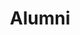 ---
templateKey: 'alumni'
path: /alumni
image: ../img/home.png
title: Alumni
subheading: Meet the alumni of Theta Tau

classes:
  founding:
    - image: /img/brothers/founding/1.jpg
      text: >
        Alan Bui
      major: > 
        Materials Science and Engineering
      year: >
        Class of 2014
    - image: /img/brothers/founding/2.jpg
      text: >
        Byron Pang
      major: > 
        Mechanical Engineering
      year: >
        Class of 2015
    - image: /img/brothers/founding/3.jpg
      text: >
        Calvin Eusebio
      major: > 
        Mechanical Engineering
      year: >
        Class of 2015
    - image: /img/brothers/founding/4.jpg
      text: >
        Casey Le
      major: > 
        Civil Engineering
      year: >
        Class of 2015
    - image: /img/brothers/founding/5.jpg
      text: >
        Chris Lim
      major: > 
        Electrical Engineering
      year: >
        Class of 2014
    - image: /img/brothers/founding/6.jpg
      text: >
        David Yang
      major: > 
        Electrical Engineering
      year: >
        Class of 2014
    - image: /img/brothers/founding/7.jpg
      text: >
        Eric Kao
      major: > 
        Electrical Engineering
      year: >
        Class of 2014
    - image: /img/brothers/founding/8.jpg
      text: >
        Jason Kitchener
      major: > 
        Mechanical Engineering
      year: >
        Class of 2015
    - image: /img/brothers/founding/9.jpg
      text: >
        Jeannie Nguyen
      major: > 
        Computer Science
      year: >
        Class of 2015
    - image: /img/brothers/founding/10.jpg
      text: >
        Joe Shire
      major: > 
        Materials Engineering
      year: >
        Class of 2014
    - image: /img/brothers/founding/11.jpg
      text: >
        Ken Araki
      major: > 
        Chemical Engineering
      year: >
        Class of 2015
    - image: /img/brothers/founding/12.jpg
      text: >
        Kevin Kim
      major: > 
        Computer Science
      year: >
        Class of 2014
    - image: /img/brothers/founding/13.jpg
      text: >
        Kyle Nguyen
      major: > 
        Computer Science
      year: >
        Class of 2016
    - image: /img/brothers/founding/14.jpg
      text: >
        Ling Chang
      major: > 
        Mechanical Engineering
      year: >
        Class of 2016
    - image: /img/brothers/founding/15.jpg
      text: >
        Raymond Liu
      major: > 
        Civil Engineering
      year: >
        Class of 2015
    - image: /img/brothers/founding/16.jpg
      text: >
        Shirley Ho
      major: > 
        Biological Engineering
      year: >
        Class of 2015
    - image: /img/brothers/founding/17.jpg
      text: >
        Sokchu Hwang
      major: > 
        Aerospace Engineering
      year: >
        Class of 2019
    - image: /img/brothers/founding/18.jpg
      text: >
        Trong Nguyen
      major: > 
        Chemical Engineering
      year: >
        Class of 2014
    - image: /img/brothers/founding/19.jpg
      text: >
        Walter Chi
      major: > 
        Electrical Engineering
      year: >
        Class of 2015
  alpha:
    - image: /img/brothers/alpha/20.jpg
      text: >
        Alana Bianes
      major: > 
        Mechanical Engineering
      year: >
        Class of 2016
    - image: /img/brothers/alpha/21.jpg
      text: >
        Alex Guo
      major: > 
        Computer Science
      year: >
        Class of 2015
    - image: /img/brothers/alpha/22.jpg
      text: >
        Ben Gau
      major: > 
        Computer Engineering
      year: >
        Class of 2017
    - image: /img/brothers/alpha/23.jpg
      text: >
        Constant Chi
      major: > 
        Computer Science
      year: >
        Class of 2017
    - image: /img/brothers/alpha/24.jpg
      text: >
        Danzel David
      major: > 
        Mechanical Engineering
      year: >
        Class of 2015
    - image: /img/brothers/alpha/25.jpg
      text: >
        Gordon Yoon
      major: > 
        Computer Science
      year: >
        Class of 2015
    - image: /img/brothers/alpha/26.jpg
      text: >
        Grace Lin
      major: > 
        Computer Science
      year: >
        Class of 2015
    - image: /img/brothers/alpha/27.jpg
      text: >
        Hilarry Hoang
      major: > 
        Electrical Engineering
      year: >
        Class of 2016
    - image: /img/brothers/alpha/28.jpg
      text: >
        Jacqueline Yang
      major: > 
        Computer Engineering
      year: >
        Class of 2016
    - image: /img/brothers/alpha/29.jpg
      text: >
        Jonathan Tang
      major: > 
        Biomedical Engineering
      year: >
        Class of 2016
    - image: /img/brothers/alpha/30.jpg
      text: >
        Karan Phadnis
      major: > 
        Biochemistry / Applied Math
      year: >
        Class of 2016
    - image: /img/brothers/alpha/31.jpg
      text: >
        Kevin Wu
      major: > 
        Computer Science and Engineering
      year: >
        Class of 2016
    - image: /img/brothers/alpha/32.jpg
      text: >
        Maggie Gunawan
      major: > 
        Materials Science and Engineering
      year: >
        Class of 2016
    - image: /img/brothers/alpha/33.jpg
      text: >
        Patrick Yang
      major: > 
        Computer Engineering
      year: >
        Class of 2016
    - image: /img/brothers/alpha/34.jpg
      text: >
        Rebecca Chen
      major: > 
        Computer Engineering
      year: >
        Class of 2015
    - image: /img/brothers/alpha/35.jpg
      text: >
        Richard Sun
      major: > 
        Electrical Engineering
      year: >
        Class of 2016
    - image: /img/brothers/alpha/36.jpg
      text: >
        Sean Oh
      major: > 
        Mechanical Engineering
      year: >
        Class of 2017
    - image: /img/brothers/alpha/37.jpg
      text: >
        Victor Hsiang
      major: > 
        Electrical Engineering
      year: >
        Class of 2016
  beta:
    - image: /img/brothers/beta/38.jpg
      text: >
        Abhijoy Saha
      major: > 
        Computer Science
      year: >
        Class of 2017
    - image: /img/brothers/beta/39.jpg
      text: >
        Albert Tao
      major: > 
        Electrical Engineering
      year: >
        Class of 2015
    - image: /img/brothers/beta/40.jpg
      text: >
        Andrew Nguyen
      major: > 
        Biomedical Engineering
      year: >
        Class of 2016
    - image: /img/brothers/beta/41.jpg
      text: >
        Anny Lin
      major: > 
        Mechanical Engineering
      year: >
        Class of 2016
    - image: /img/brothers/beta/42.jpg
      text: >
        Brad Schwandt
      major: > 
        Computer Engineering
      year: >
        Class of 2016
    - image: /img/brothers/beta/43.jpg
      text: >
        Guillaume Lam
      major: > 
        Computer Science
      year: >
        Class of 2017
    - image: /img/brothers/beta/44.jpg
      text: >
        Jasmine Mok
      major: > 
        Linguistics and Computer Science
      year: >
        Class of 2017
    - image: /img/brothers/beta/45.jpg
      text: >
        Jonathan Cheung
      major: > 
        Computer Science and Engineering
      year: >
        Class of 2017
    - image: /img/brothers/beta/46.jpg
      text: >
        Jonathan Lee
      major: > 
        Computer Engineering
      year: >
        Class of 2017
    - image: /img/brothers/beta/47.jpg
      text: >
        Michelle Doelling
      major: > 
        Computer Science
      year: >
        Class of 2017
    - image: /img/brothers/beta/48.jpg
      text: >
        Michelle Wang
      major: > 
        Computer Science
      year: >
        Class of 2017
    - image: /img/brothers/beta/49.jpg
      text: >
        Nicholas Yee
      major: > 
        Electrical Engineering
      year: >
        Class of 2015
    - image: /img/brothers/beta/50.jpg
      text: >
        Patrick Lai
      major: > 
        Electrical Engineering
      year: >
        Class of 2017
    - image: /img/brothers/beta/51.jpg
      text: >
        Shawn Wong
      major: > 
        Mechanical Engineering
      year: >
        Class of 2016    
  gamma:
    - image: /img/brothers/gamma/52.jpg
      text: >
        Andrew Hsu
      major: > 
        Mechanical Engineering
      year: >
        Class of 2017
    - image: /img/brothers/gamma/53.jpg
      text: >
        Jerry Chen
      major: > 
        Civil Engineering
      year: >
        Class of 2017
    - image: /img/brothers/gamma/54.jpg
      text: >
        John Ingrao
      major: > 
        Biomedical Engineering
      year: >
        Class of 2018
    - image: /img/brothers/gamma/55.jpg
      text: >
        JJ Estacio
      major: > 
        Computer Science and Engineering
      year: >
        Class of 2018
    - image: /img/brothers/gamma/56.jpg
      text: >
        Lauren Reed
      major: > 
        Computer Engineering
      year: >
        Class of 2016
    - image: /img/brothers/gamma/57.jpg
      text: >
        Lili Nguyen
      major: > 
        Biochemistry
      year: >
        Class of 2017
  delta:
    - image: /img/brothers/delta/58.jpg
      text: >
        Tess Chen
      major: > 
        Biomedical Engineering
      year: >
        Class of 2018
    - image: /img/brothers/delta/59.jpg
      text: >
        Amy Thelen
      major: > 
        Linguistics and Computer Science
      year: >
        Class of 2016
    - image: /img/brothers/delta/60.jpg
      text: >
        Chris Cheng
      major: > 
        Mechanical Engineering
      year: >
        Class of 2018
    - image: /img/brothers/delta/61.jpg
      text: >
        David Bruce
      major: > 
        Computer Science and Engineering
      year: >
        Class of 2018
    - image: /img/brothers/delta/62.jpg
      text: >
        Ramu Bedekar
      major: > 
        Computer Engineering
      year: >
        Class of 2018
    - image: /img/brothers/delta/63.jpg
      text: >
        Samuel Chen
      major: > 
        Mechanical Engineering
      year: >
        Class of 2018
    - image: /img/brothers/delta/64.jpg
      text: >
        Sunny Tang
      major: > 
        Mechanical Engineering
      year: >
        Class of 2018
  epsilon:
    - image: /img/brothers/epsilon/65.jpg
      text: >
        Yulin (Leon) Zhang
      major: > 
        Computer Science and Engineering
      year: >
        Class of 2018
    - image: /img/brothers/epsilon/66.jpg
      text: >
        Andrew Arifin
      major: > 
        Computer Science
      year: >
        Class of 2019
    - image: /img/brothers/epsilon/67.jpg
      text: >
        Damian Gutierrez
      major: > 
        Civil Engineering
      year: >
        Class of 2018
    - image: /img/brothers/epsilon/68.jpg
      text: >
        Derrick Benson
      major: > 
        Mechanical Engineering
      year: >
        Class of 2018
    - image: /img/brothers/epsilon/69.jpg
      text: >
        Frederick Kennedy
      major: > 
        Computer Science and Engineering
      year: >
        Class of 2017
    - image: /img/brothers/epsilon/70.jpg
      text: >
        Gary Bui
      major: > 
        Electrical Engineering
      year: >
        Class of 2017
    - image: /img/brothers/epsilon/71.jpg
      text: >
        Jane Lee
      major: > 
        Computer Science
      year: >
        Class of 2019
    - image: /img/brothers/epsilon/72.jpg
      text: >
        Max Zhu
      major: > 
        Biomedial Engineering
      year: >
        Class of 2019
    - image: /img/brothers/epsilon/73.jpg
      text: >
        Michelle Lee
      major: > 
        Mechanical Engineering
      year: >
        Class of 2018
    - image: /img/brothers/epsilon/74.jpg
      text: >
        Nathan Tsai
      major: > 
        Computer Science
      year: >
        Class of 2019
    - image: /img/brothers/epsilon/75.jpg
      text: >
        Shushanik Stepanyan
      major: > 
        Mechanical Engineering
      year: >
        Class of 2019
    - image: /img/brothers/epsilon/76.jpg
      text: >
        Yuen Yee Wan
      major: > 
        Computer Science
      year: >
        Class of 2019
  zeta:
    - image: /img/brothers/zeta/77.jpg
      text: >
        Alex Caballero
      major: > 
        Mechanical Engineering
      year: >
        Class of 2019
    - image: /img/brothers/zeta/78.jpg
      text: >
        Brian Shih
      major: > 
        Mechanical Engineering
      year: >
        Class of 2019
    - image: /img/brothers/zeta/79.jpg
      text: >
        Cassie Pong
      major: > 
        Computer Engineering
      year: >
        Class of 2018
    - image: /img/brothers/zeta/80.jpg
      text: >
        Chris Ewy
      major: > 
        Mechanical Engineering
      year: >
        Class of 2018
    - image: /img/brothers/zeta/81.jpg
      text: >
        Don Pham
      major: > 
        Cognitive Science
      year: >
        Class of 2017
    - image: /img/brothers/zeta/82.jpg
      text: >
        Joe Burton
      major: > 
        Computer Science
      year: >
        Class of 2017
    - image: /img/brothers/zeta/83.jpg
      text: >
        Matthew Allen
      major: > 
        Mechanical Engineering
      year: >
        Class of 2019
    - image: /img/brothers/zeta/84.jpg
      text: >
        Prithvi Rajasekaran
      major: > 
        Mechanical Engineering
      year: >
        Class of 2018
    - image: /img/brothers/zeta/85.jpg
      text: >
        Ryan Cheng
      major: > 
        Computer Engineering
      year: >
        Class of 2019
    - image: /img/brothers/zeta/86.jpg
      text: >
        Wenlong Xiong
      major: > 
        Computer Science
      year: >
        Class of 2018
    - image: /img/brothers/zeta/87.jpg
      text: >
        Melanie Wong
      major: > 
        Computational and Systems Biology
      year: >
        Class of 2018
  eta:
    - image: /img/brothers/eta/88-1.jpg
      text: >
        Alex Yu
      major: > 
        Materials Engineering
      year: >
        Class of 2019
    - image: /img/brothers/eta/89.jpg
      text: >
        Anderson Ju
      major: > 
        Computational and Systems Biology
      year: >
        Class of 2019
    - image: /img/brothers/eta/90.jpg
      text: >
        Audrey Tu
      major: > 
        Mechanical Engineering
      year: >
        Class of 2019
    - image: /img/brothers/eta/91.jpg
      text: >
        Ben Huang
      major: > 
        Electrical Engineering
      year: >
        Class of 2019
    - image: /img/brothers/eta/92-1.jpg
      text: >
        Brittany Hsu
      major: > 
        Computer Science
      year: >
        Class of 2020
    - image: /img/brothers/eta/93.jpg
      text: >
        Ingrid Spielbauer
      major: > 
        Civil Engineering
      year: >
        Class of 2020
    - image: /img/brothers/eta/94.jpg
      text: >
        Jason Kim
      major: > 
        Civil Engineering
      year: >
        Class of 2019
    - image: /img/brothers/eta/95.jpg
      text: >
        Jonathan Song
      major: > 
        Mechanical Engineering
      year: >
        Class of 2019
    - image: /img/brothers/eta/96.jpg
      text: >
        Mabel Chen
      major: > 
        Civil Engineering
      year: >
        Class of 2020
    - image: /img/brothers/eta/97.jpg
      text: >
        Pascal Duong
      major: > 
        Mechanical Engineering
      year: >
        Class of 2018
    - image: /img/brothers/eta/98.jpg
      text: >
        Patrick Shih
      major: > 
        Linguistics and Computer Science
      year: >
        Class of 2019
    - image: /img/brothers/eta/99.jpg
      text: >
        Sean Kim
      major: > 
        Computer Science
      year: >
        Class of 2018
    - image: /img/brothers/eta/100.jpg
      text: >
        Talia Saravi
      major: > 
        Chemistry / Materials Engineering
      year: >
        Class of 2018
    - image: /img/brothers/eta/101.jpg
      text: >
        Tao Lu
      major: > 
        Materials Engineering
      year: >
        Class of 2022
  theta:
    - image: /img/brothers/theta/102.jpg
      text: >
        Amlan Bose
      major: > 
        Computer Science
      year: >
        Class of 2020
    - image: /img/brothers/theta/103.jpg
      text: >
        Anna Zhong
      major: > 
        Mechanical Engineering
      year: >
        Class of 2020
    - image: /img/brothers/theta/104.jpg
      text: >
        Brandon Vu
      major: > 
        Mechanical Engineering
      year: >
        Class of 2019
    - image: /img/brothers/theta/105.jpg
      text: >
        Cassandra Bautista
      major: > 
        Computer Engineering
      year: >
        Class of 2019
    - image: /img/brothers/theta/106.jpg
      text: >
        Christopher Wang
      major: > 
        Mechanical Engineering
      year: >
        Class of 2020
    - image: /img/brothers/theta/107.jpg
      text: >
        Evelyn Gao
      major: > 
        Linguistics and Computer Science
      year: >
        Class of 2020
    - image: /img/brothers/theta/108.jpg
      text: >
        Jacob Ng
      major: > 
        Materials Engineering
      year: >
        Class of 2020
    - image: /img/brothers/theta/109.jpg
      text: >
        Justin Duong
      major: > 
        Civil Engineering
      year: >
        Class of 2020
    - image: /img/brothers/theta/110.jpg
      text: >
        Kit Yeung (Nick) Mak
      major: > 
        Computer Science and Engineering
      year: >
        Class of 2020
  iota:
    - image: /img/brothers/iota/111.jpg
      text: >
        Brittany Ham
      major: > 
        Chemical Engineering
      year: >
        Class of 2021
    - image: /img/brothers/iota/112.jpg
      text: >
        Jasmine Trinh
      major: > 
        Biomedical Engineering
      year: >
        Class of 2021
    - image: /img/brothers/iota/113.jpg
      text: >
        Joseph Kim
      major: > 
        Computer Science
      year: >
        Class of 2020
    # NOTE: ROSTER NUMBER IS OFF!!!
    - image: /img/brothers/iota/114.jpg
      text: >
        Chen Yu (Joyce) Li
      major: > 
        Materials Engineering / Fine Arts
      year: >
        Class of 2021
    - image: /img/brothers/iota/115.jpg
      text: >
        Julia Wang
      major: > 
        Computer Science and Engineering
      year: >
        Class of 2021
    - image: /img/brothers/iota/116.jpg
      text: >
        Konnor Rainville
      major: > 
        Aerospace Engineering
      year: >
        Class of 2021
    - image: /img/brothers/iota/117.jpg
      text: >
        Kyle Okazaki
      major: > 
        Mechancal Engineering
      year: >
        Class of 2020
    - image: /img/brothers/iota/118.jpg
      text: >
        Michael Gee
      major: > 
        Computer Science
      year: >
        Class of 2021
    - image: /img/brothers/iota/119.jpg
      text: >
        Ryan Shin
      major: > 
        Mechanical Engineering
      year: >
        Class of 2019
    - image: /img/brothers/iota/120.jpg
      text: >
        Saman Hashemipour
      major: > 
        Computer Science
      year: >
        Class of 2020
    - image: /img/brothers/iota/121.jpg
      text: >
        Silviu Andronescu
      major: > 
        Chemical Engineering
      year: >
        Class of 2021
    - image: /img/brothers/iota/122.jpg
      text: >
        Stella Huang
      major: > 
        Mathematics of Computation
      year: >
        Class of 2020
    - image: /img/brothers/iota/123.jpg
      text: >
        Zachary Prong
      major: > 
        Computer Science
      year: >
        Class of 2019
  kappa:
    - image: /img/brothers/kappa/124.jpg
      text: >
        Audrey Pham
      major: > 
        Computer Science
      year: >
        Class of 2020
    - image: /img/brothers/kappa/125.jpg
      text: >
        Christian Yu
      major: > 
        Electrical Engineering / Cognitive Science
      year: >
        Class of 2020
    - image: /img/brothers/kappa/126.jpg
      text: >
        Claire Ko
      major: > 
        Chemical Engineering
      year: >
        Class of 2021
    - image: /img/brothers/kappa/127.jpg
      text: >
        Daniel Lin
      major: > 
        Chemistry / Materials Engineering
      year: >
        Class of 2020
    - image: /img/brothers/kappa/128.jpg
      text: >
        Jonathan Chon
      major: > 
        Computer Science
      year: >
        Class of 2020
    - image: /img/brothers/kappa/129.jpg
      text: >
        Kevin Chen
      major: > 
        Electrical Engineering
      year: >
        Class of 2020
    - image: /img/brothers/kappa/130.jpg
      text: >
        Khoi Nguyen
      major: > 
        Computer Science
      year: >
        Class of 2021
    - image: /img/brothers/kappa/131.jpg
      text: >
        Raj Intwala
      major: > 
        Mechanical Engineering
      year: >
        Class of 2021
    - image: /img/brothers/kappa/132.jpg
      text: >
        Sonny Huynh
      major: > 
        Computer Science
      year: >
        Class of 2021
    - image: /img/brothers/kappa/133.jpg
      text: >
        Subhodh Madala
      major: > 
        Computer Science
      year: >
        Class of 2020
    - image: /img/brothers/kappa/134.jpg
      text: >
        Ziliang (Vince) Wu
      major: > 
        Computer Science and Engineering
      year: >
        Class of 2020
  lambda:
    # dai an doesnt want to be on site!
    # - image: /img/brothers/lambda/136.jpg
    #   text: >
    #     Dai An Jiang
    #   major: > 
    #     Biomedical Engineering
    #   year: >
    #     Class of 2022
    - image: /img/brothers/lambda/137.jpg
      text: >
        Darren Ait Kaci Azzou
      major: > 
        Electrical Engineering
      year: >
        Class of 2021
    - image: /img/brothers/lambda/138.jpg
      text: >
        David Cho
      major: > 
        Electrical Engineering
      year: >
        Class of 2020
    - image: /img/brothers/lambda/139.jpg
      text: >
        Eric Chen
      major: > 
        Computer Science
      year: >
        Class of 2020
    - image: /img/brothers/lambda/140.jpg
      text: >
        Eric Zhang
      major: > 
        Mathematics of Computation
      year: >
        Class of 2020
    - image: /img/brothers/lambda/141.jpg
      text: >
        Kevin Yi
      major: > 
        Computer Science
      year: >
        Class of 2020
    - image: /img/brothers/lambda/142-1.jpeg
      text: >
        Melody Tang
      major: > 
        Biomedical Engineering
      year: >
        Class of 2022
    - image: /img/brothers/lambda/143.jpg
      text: >
        Nate Atkinson
      major: > 
        Civil Engineering
      year: >
        Class of 2021
    - image: /img/brothers/lambda/144.jpg
      text: >
        Ryan Dai
      major: > 
        Mechanical Engineering
      year: >
        Class of 2021
    - image: /img/brothers/lambda/145.jpg
      text: >
        Sei Chang
      major: > 
        Computer Science
      year: >
        Class of 2022
    - image: /img/brothers/lambda/135.jpg
      text: >
        William (Billy) Chen
      major: > 
        Computer Science
      year: >
        Class of 2022  
  mu:
    - image: /img/brothers/lambda/146.jpg
      text: >
        Chin Ying (Angela) Shiu
      major: > 
        Biomedical Engineering
      year: >
        Class of 2021
    - image: /img/brothers/mu/147.jpg
      text: >
        Christine Jung
      major: > 
        Bioengineering
      year: >
        Class of 2022
    - image: /img/brothers/mu/148.jpg
      text: >
        Christy Yee
      major: > 
        Computer Science
      year: >
        Class of 2022
    - image: /img/brothers/mu/149.jpg
      text: >
        Sarah Jade Hakim
      major: > 
        Chemical Engineering
      year: >
        Class of 2022
    - image: /img/brothers/mu/150.jpg
      text: >
        Kenneth Tjhan
      major: > 
        Chemical Engineering
      year: >
        Class of 2022
    - image: /img/brothers/mu/151.jpg
      text: >
        Yunxiang (Michelle) Yang
      major: > 
        Civil Engineering
      year: >
        Class of 2022
    - image: /img/brothers/mu/152.jpg
      text: >
        Paul Vu
      major: > 
        Computer Science
      year: >
        Class of 2022
    - image: /img/brothers/mu/153.jpg
      text: >
        Thy Tran
      major: > 
        Mechanical Engineering
      year: >
        Class of 2022
    - image: /img/brothers/mu/154.jpg
      text: >
        Zachary Wong
      major: > 
        Mechanical Engineering
      year: >
        Class of 2022
  nu:
    - image: /img/brothers/nu/155.jpg
      text: >
        Alex Chen
      major: > 
        Computer Science
      year: >
        Class of 2023
    - image: /img/brothers/nu/156.jpg
      text: >
        Anh Mac
      major: > 
        Computer Science
      year: >
        Class of 2022
    - image: /img/brothers/nu/157.jpg
      text: >
        Bradley Mont
      major: > 
        Computer Science
      year: >
        Class of 2022
    - image: /img/brothers/nu/158.jpg
      text: >
        Bryan Pham
      major: > 
        Mathematics of Computation
      year: >
        Class of 2022
    - image: /img/brothers/nu/159.jpg
      text: >
        Dan Nguyen
      major: > 
        Mechanical Engineering
      year: >
        Class of 2023
    - image: /img/brothers/nu/161.jpg
      text: >
        Dorian Humbert
      major: > 
        Mechanical Engineering
      year: >
        Class of 2022
    - image: /img/brothers/nu/162.jpg
      text: >
        Emily Yu
      major: > 
        Chemical Engineering
      year: >
        Class of 2023
    - image: /img/brothers/nu/163.jpg
      text: >
        Jacob Rajacich
      major: > 
        Aerospace Engineering
      year: >
        Class of 2023
    - image: /img/brothers/nu/164.jpg
      text: >
        Kimi Kodama
      major: > 
        Aerospace Engineering
      year: >
        Class of 2022
    - image: /img/brothers/nu/165.jpg
      text: >
        Stephen Kim
      major: > 
        Mathematics of Computation
      year: >
        Class of 2022
    - image: /img/brothers/nu/166.jpg
      text: >
        Vivianne Dinh
      major: > 
        Computer Science
      year: >
        Class of 2023
    - image: /img/brothers/nu/167.png
      text: >
        Melissa Chang
      major: > 
        Electrical Engineering
      year: >
        Class of 2022
  xi:
  - image: /img/brothers/xi/167.jpg
    text: >
      Adelpha Chan
    major: > 
      Linguistics and Computer Science
    year: >
      Class of 2023
  - image: /img/brothers/xi/168.jpg
    text: >
      Bianca Villamor
    major: > 
      Linguistics and Computer Science
    year: >
      Class of 2022
  - image: /img/brothers/xi/169.jpg
    text: >
      Clark Decastro
    major: > 
      Civil Engineering
    year: >
      Class of 2023
  - image: /img/brothers/xi/170.jpg
    text: >
      Cody Do
    major: > 
      Computer Science
    year: >
      Class of 2023
  - image: /img/brothers/xi/171.jpg
    text: >
      Dory Veksler
    major: > 
      Physics
    year: >
      Class of 2022
  - image: /img/brothers/xi/172.jpg
    text: >
      Duncan Di Mauro
    major: > 
      Mechanical Engineering
    year: >
      Class of 2022
  - image: /img/brothers/xi/173.jpg
    text: >
      June Chang
    major: > 
      Chemical Engineering
    year: >
      Class of 2022
  - image: /img/brothers/xi/174.jpg
    text: >
      Junho Choi
    major: > 
      Mathematics of Computation
    year: >
      Class of 2023
  - image: /img/brothers/xi/175.jpg
    text: >
      Kate Hsieh
    major: > 
      Mechanical Engineering
    year: >
      Class of 2023
  - image: /img/brothers/xi/176.jpg
    text: >
      Megan Pham
    major: > 
      Computer Science
    year: >
      Class of 2023
  - image: /img/brothers/xi/177.jpg
    text: >
      Ryan Lin
    major: > 
      Computer Science and Engineering
    year: >
      Class of 2022
  omicron:
  # - image: /img/brothers/omicron/178.jpg
  #   text: >
  #     Mengan Wang
  #   major: > 
  #     Computer Science
  #   year: >
  #     Class of 2024
  # - image: /img/brothers/omicron/179.jpg
  #   text: >
  #     Anish Dulla
  #   major: > 
  #     Statistics
  #   year: >
  #     Class of 2024
  - image: /img/brothers/omicron/180.jpg
    text: >
      Anthony Chung
    major: > 
      Mechanical Engineering
    year: >
      Class of 2023
  - image: /img/brothers/omicron/181.jpg
    text: >
      Ashley Kuwahara
    major: > 
      Civil Engineering
    year: >
      Class of 2023
  - image: /img/brothers/omicron/182.jpg
    text: >
      Daniel Zhou
    major: > 
      Computer Science
    year: >
      Class of 2023
  - image: /img/brothers/omicron/183.jpg
    text: >
      Karl Goeltner
    major: > 
      Computer Science and Engineering
    year: >
      Class of 2023
  - image: /img/brothers/omicron/184.jpg
    text: >
      Kevin Tang
    major: > 
      Computer Science
    year: >
      Class of 2023
  - image: /img/brothers/omicron/185.jpg
    text: >
      Michelle Zhuang
    major: > 
      Computer Science
    year: >
      Class of 2022
  # - image: /img/brothers/omicron/186.jpg
  #   text: >
  #     Pranav Pata
  #   major: > 
  #     Computer Science
  #   year: >
  #     Class of 2024
  # - image: /img/brothers/omicron/187.jpg
  #   text: >
  #     Shashvat Patel
  #   major: > 
  #     Statistics
  #   year: >
  #     Class of 2024
  pi:
  - image: /img/brothers/pi/187-188.jpg
    text: >
      Aaron Park
    major: >
      Bioengineering
    year: >
      Class of 2023
  - image: /img/brothers/pi/188.jpeg
    text: >
      Amanda Ung
    major: >
      Computational and Systems Biology
    year: >
      Class of 2023
  - image: /img/brothers/pi/189.jpeg
    text: >
      Angela Zhang
    major: > 
      Computer Science and Engineering
    year: >
      Class of 2023
  # - image: /img/brothers/pi/190.jpeg
  #   text: >
  #     Charlotte Schmitt
  #   major: > 
  #     Bioengineering
  #   year: >
  #     Class of 2025
  # - image: /img/brothers/pi/191.jpeg
  #   text: >
  #     Eric Zhang
  #   major: > 
  #     Computer Science
  #   year: >
  #     Class of 2024
  - image: /img/brothers/pi/192.jpeg
    text: >
      Kritin Garg
    major: > 
      Mechanical Engineering
    year: >
      Class of 2023
  - image: /img/brothers/pi/193.jpeg
    text: >
      Mansi Dutta
    major: > 
      Civil Engineering
    year: >
      Class of 2023
  # - image: /img/brothers/pi/194.jpeg
  #   text: >
  #     Wyatt Babcock
  #   major: > 
  #     Mechancial Engineering
  #   year: >
  #     Class of 2025
  rho:
    # - image: /img/brothers/rho/195.jpg
    #   text: >
    #     Akshay Gupta
    #   major: > 
    #     Computer Science
    #   year: >
    #     Class of 2025
    # - image: /img/brothers/rho/196.jpg
    #   text: >
    #     Angela Liu
    #   major: > 
    #     Chemical Engineering
    #   year: >
    #     Class of 2024
    # - image: /img/brothers/rho/197.jpg
    #   text: >
    #     Annie Chen
    #   major: > 
    #     Mechanical Engineering
    #   year: >
    #     Class of 2025
    # - image: /img/brothers/rho/198.jpg
    #   text: >
    #     Annie Wang
    #   major: > 
    #     Computer Science
    #   year: >
    #     Class of 2024
    # - image: /img/brothers/rho/199.jpg
    #   text: >
    #     Christina Pham
    #   major: > 
    #     Cognitive Science
    #   year: >
    #     Class of 2024
    # - image: /img/brothers/rho/200.jpg
    #   text: >
    #     Darren Huai
    #   major: > 
    #     Aerospace Engineering
    #   year: >
    #     Class of 2024
    # - image: /img/brothers/rho/201.jpg
    #   text: >
    #     Kai Alcayde
    #   major: > 
    #     Aerospace Engineering
    #   year: >
    #     Class of 2024
    # - image: /img/brothers/rho/202.jpg
    #   text: >
    #     Kenny Wan
    #   major: > 
    #     Civil and Environmental Engineering
    #   year: >
    #     Class of 2025
    # - image: /img/brothers/rho/203.jpg
    #   text: >
    #     Krish Shah
    #   major: > 
    #     Computer Engineering
    #   year: >
    #     Class of 2024
    # - image: /img/brothers/rho/204.jpg
    #   text: >
    #     Neil Angsanto
    #   major: > 
    #     Civil and Environmental Engineering
    #   year: >
    #     Class of 2024
    - image: /img/brothers/rho/205.jpg
      text: >
        Rudy Orre
      major: > 
        Computer Science
      year: >
        Class of 2023
    - image: /img/brothers/rho/206.jpg
      text: >
        Sally Min
      major: > 
        Environmental Science
      year: >
        Class of 2023
    # - image: /img/brothers/rho/207.jpg
    #   text: >
    #     Sam Chan
    #   major: > 
    #     Computer Science
    #   year: >
    #     Class of 2025
    # - image: /img/brothers/rho/208.jpg
    #   text: >
    #     Victoria Ignacio
    #   major: > 
    #     Civil and Environmental Engineering
    #   year: >
    #     Class of 2024
---